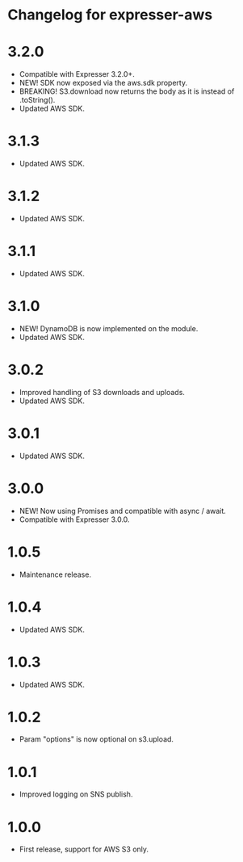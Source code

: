 # Changelog for expresser-aws

3.2.0
=====
* Compatible with Expresser 3.2.0+.
* NEW! SDK now exposed via the aws.sdk property.
* BREAKING! S3.download now returns the body as it is instead of .toString().
* Updated AWS SDK.

3.1.3
=====
* Updated AWS SDK.

3.1.2
=====
* Updated AWS SDK.

3.1.1
=====
* Updated AWS SDK.

3.1.0
=====
* NEW! DynamoDB is now implemented on the module.
* Updated AWS SDK.

3.0.2
=====
* Improved handling of S3 downloads and uploads.
* Updated AWS SDK.

3.0.1
=====
* Updated AWS SDK.

3.0.0
=====
* NEW! Now using Promises and compatible with async / await.
* Compatible with Expresser 3.0.0.

1.0.5
=====
* Maintenance release.

1.0.4
=====
* Updated AWS SDK.

1.0.3
=====
* Updated AWS SDK.

1.0.2
=====
* Param "options" is now optional on s3.upload.

1.0.1
=====
* Improved logging on SNS publish.

1.0.0
=====
* First release, support for AWS S3 only.

